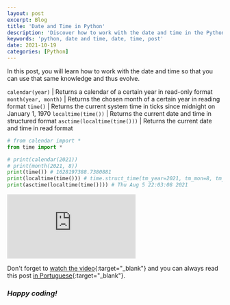 ```yaml
---
layout: post
excerpt: Blog
title: 'Date and Time in Python'
description: 'Discover how to work with the date and time in the Python programming language. Get answers to your questions with the theory and examples presented.'
keywords: 'python, date and time, date, time, post'
date: 2021-10-19
categories: [Python]
---
```


In this post, you will learn how to work with the date and time so that you can use that same knowledge and thus evolve.

`calendar(year)` | Returns a calendar of a certain year in read-only format
`month(year, month)` | Returns the chosen month of a certain year in reading format
`time()` | Returns the current system time in ticks since midnight on January 1, 1970
`localtime(time())` | Returns the current date and time in structured format
`asctime(localtime(time()))` | Returns the current date and time in read format

```python
# from calendar import *
from time import *

# print(calendar(2021))
# print(month(2021, 8))
print(time()) # 1628197388.7380881
print(localtime(time())) # time.struct_time(tm_year=2021, tm_mon=8, tm_mday=5, tm_hour=22, tm_min=3, tm_sec=8, tm_wday=3, tm_yday=217, tm_isdst=1)
print(asctime(localtime(time()))) # Thu Aug 5 22:03:08 2021
```

<div class="video-container">
  <iframe src="https://www.youtube.com/embed/pT6gLZZOoIw" frameborder="0" allowfullscreen></iframe>
</div>

Don't forget to [watch the video](https://youtu.be/pT6gLZZOoIw){:target="\_blank"} and you can always read this post [in Portuguese](https://caffeinealgorithm.com/blog/20211019/data-e-hora-em-python/){:target="\_blank"}.

### _Happy coding!_
